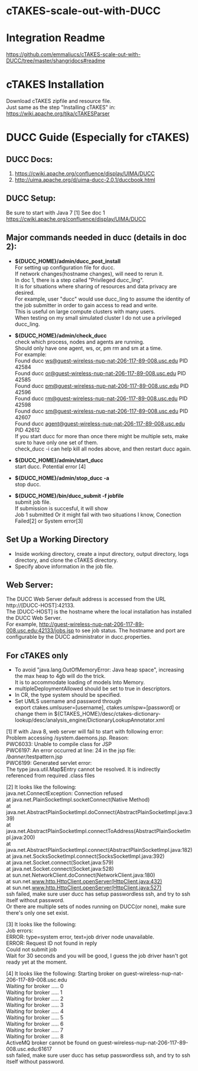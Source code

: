 # cTAKES-scale-out-with-DUCC  

# Integration Readme   
https://github.com/emmaliucs/cTAKES-scale-out-with-DUCC/tree/master/shangridocs#readme

# cTAKES Installation  
Download cTAKES zipfile and resource file.  
Just same as the step "Installing cTAKES" in:  
https://wiki.apache.org/tika/cTAKESParser  

# DUCC Guide (Especially for cTAKES)

## DUCC Docs:
1. https://cwiki.apache.org/confluence/display/UIMA/DUCC
2. http://uima.apache.org/d/uima-ducc-2.0.1/duccbook.html

## DUCC Setup:
Be sure to start with Java 7 [1]
See doc 1 https://cwiki.apache.org/confluence/display/UIMA/DUCC

## Major commands needed in ducc (details in doc 2):
* **${DUCC_HOME}/admin/ducc_post_install**  
  For setting up configuration file for ducc.  
  If network changes(hostname changes), will need to rerun it.  
  In doc 1, there is a step called "Privileged ducc_ling".  
  It is for situations where sharing of resources and data privacy are desired.  
  For example, user "ducc" would use ducc_ling to assume the identity of the job submitter in order to gain access to read and    write.  
  This is useful on large compute clusters with many users.  
  When testing on my small simulated cluster I do not use a privileged ducc_ling.  
  
* **${DUCC_HOME}/admin/check_ducc**  
  check which process, nodes and agents are running.  
  Should only have one agent, ws, or, pm rm and sm at a time.  
  For example:  
  Found ducc ws@guest-wireless-nup-nat-206-117-89-008.usc.edu PID 42584  
  Found ducc or@guest-wireless-nup-nat-206-117-89-008.usc.edu PID 42585  
  Found ducc pm@guest-wireless-nup-nat-206-117-89-008.usc.edu PID 42596  
  Found ducc rm@guest-wireless-nup-nat-206-117-89-008.usc.edu PID 42598  
  Found ducc sm@guest-wireless-nup-nat-206-117-89-008.usc.edu PID 42607  
  Found ducc agent@guest-wireless-nup-nat-206-117-89-008.usc.edu PID 42612  
  If you start ducc for more than once there might be multiple sets, make sure to have only one set of them.  
  check_ducc -i can help kill all nodes above, and then restart ducc again.  

* **${DUCC_HOME}/admin/start_ducc**  
  start ducc. 
  Potential error [4]

* **${DUCC_HOME}/admin/stop_ducc -a**  
  stop ducc. 

* **${DUCC_HOME}/bin/ducc_submit -f jobfile**  
  submit job file.  
  If submission is succesful, it will show  
  Job 1 submitted
  Or it might fail with two situations I know, Conection Failed[2] or System error[3]  

## Set Up a Working Directory  
* Inside working directory, create a input directory, output directory, logs directory, and clone the cTAKES directory.  
* Specify above information in the job file.

## Web Server:
  The DUCC Web Server default address is accessed from the URL http://[DUCC-HOST]:42133.  
  The [DUCC-HOST] is the hostname where the local installation has installed the DUCC Web Server.  
  For example, http://guest-wireless-nup-nat-206-117-89-008.usc.edu:42133/jobs.jsp to see job status.
  The hostname and port are configurable by the DUCC administrator in ducc.properties.  

## For cTAKES only  
* To avoid "java.lang.OutOfMemoryError: Java heap space", increasing the max heap to 4gb will do the trick.  
It is to accommodate loading of models Into Memory.  
* multipleDeploymentAllowed should be set to true in descriptors.  
* In CR, the type system should be specified.  
* Set UMLS username and password through  
export ctakes.umlsuser=[username], ctakes.umlspw=[password]  or
change them in ${CTAKES_HOME}/desc/ctakes-dictionary-lookup/desc/analysis_engine/DictionaryLookupAnnotator.xml  



[1] If with Java 8, web server will fail to start with following error:  
Problem accessing /system.daemons.jsp. Reason:  
PWC6033: Unable to compile class for JSP  
PWC6197: An error occurred at line: 24 in the jsp file:  
/$banner/$testpattern.jsp  
PWC6199: Generated servlet error:  
The type java.util.Map$Entry cannot be resolved. It is indirectly  
referenced from required .class files  

[2] It looks like the following:  
java.net.ConnectException: Connection refused  
	at java.net.PlainSocketImpl.socketConnect(Native Method)  
	at java.net.AbstractPlainSocketImpl.doConnect(AbstractPlainSocketImpl.java:339)  
	at java.net.AbstractPlainSocketImpl.connectToAddress(AbstractPlainSocketImpl.java:200)  
	at java.net.AbstractPlainSocketImpl.connect(AbstractPlainSocketImpl.java:182)  
	at java.net.SocksSocketImpl.connect(SocksSocketImpl.java:392)  
	at java.net.Socket.connect(Socket.java:579)  
	at java.net.Socket.connect(Socket.java:528)  
	at sun.net.NetworkClient.doConnect(NetworkClient.java:180)  
	at sun.net.www.http.HttpClient.openServer(HttpClient.java:432)  
	at sun.net.www.http.HttpClient.openServer(HttpClient.java:527)  
ssh failed, make sure user ducc has setup passwordless ssh, and try to ssh itself without password.  
Or there are multiple sets of nodes running on DUCC(or none), make sure there's only one set exist.  

[3] It looks like the following:  
Job errors:  
ERROR:  type=system error, text=job driver node unavailable.  
ERROR: Request ID not found in reply  
Could not submit job  
Wait for 30 seconds and you will be good, I guess the job driver hasn't got ready yet at the moment.

[4] It looks like the following: 
Starting broker on guest-wireless-nup-nat-206-117-89-008.usc.edu  
Waiting for broker ..... 0  
Waiting for broker ..... 1  
Waiting for broker ..... 2  
Waiting for broker ..... 3  
Waiting for broker ..... 4  
Waiting for broker ..... 5  
Waiting for broker ..... 6  
Waiting for broker ..... 7  
Waiting for broker ..... 8  
ActiveMQ broker cannot be found on guest-wireless-nup-nat-206-117-89-008.usc.edu:61617  
ssh failed, make sure user ducc has setup passwordless ssh, and try to ssh itself without password.
